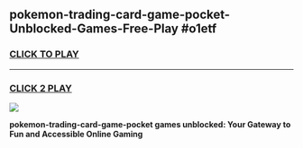 
## pokemon-trading-card-game-pocket-Unblocked-Games-Free-Play #o1etf
<h3>
<a href="https://us.freeplayer.one?title=pokemon-trading-card-game-pocket&ref=9M">CLICK TO PLAY</a></h3>
<hr>

<h3>
<a href="https://us.freeplayer.one?title=pokemon-trading-card-game-pocket&ref=9M">CLICK 2 PLAY</a>
  
</h3>

<a href="https://us.freeplayer.one?title=pokemon-trading-card-game-pocket&ref=9M"><img src="https://clearcache.store/games.png"></a>


**pokemon-trading-card-game-pocket games unblocked: Your Gateway to Fun and Accessible Online Gaming**
